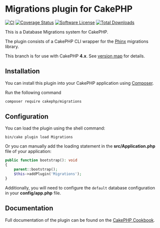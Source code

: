 # Migrations plugin for CakePHP

[![CI](https://github.com/cakephp/migrations/actions/workflows/ci.yml/badge.svg)](https://github.com/cakephp/migrations/actions/workflows/ci.yml)
[![Coverage Status](https://img.shields.io/codecov/c/github/cakephp/migrations/3.x.svg?style=flat-square)](https://app.codecov.io/github/cakephp/migrations/tree/3.x)
[![Software License](https://img.shields.io/badge/license-MIT-brightgreen.svg?style=flat-square)](LICENSE.txt)
[![Total Downloads](https://img.shields.io/packagist/dt/cakephp/migrations.svg?style=flat-square)](https://packagist.org/packages/cakephp/migrations)

This is a Database Migrations system for CakePHP.

The plugin consists of a CakePHP CLI wrapper for the [Phinx](https://book.cakephp.org/phinx/0/en/index.html) migrations library.

This branch is for use with CakePHP **4.x**. See [version map](https://github.com/cakephp/migrations/wiki#version-map) for details.

## Installation

You can install this plugin into your CakePHP application using [Composer](https://getcomposer.org).

Run the following command
```sh
composer require cakephp/migrations
 ```

## Configuration

You can load the plugin using the shell command:

```
bin/cake plugin load Migrations
```

Or you can manually add the loading statement in the **src/Application.php** file of your application:
```php
public function bootstrap(): void
{
    parent::bootstrap();
    $this->addPlugin('Migrations');
}
```

Additionally, you will need to configure the ``default`` database configuration in your **config/app.php** file.

## Documentation

Full documentation of the plugin can be found on the [CakePHP Cookbook](https://book.cakephp.org/migrations/3/).
